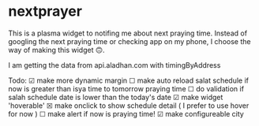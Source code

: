 # nextprayer

This is a plasma widget to notifing me about next praying time. Instead of googling the next praying time or checking app on my phone, I choose the way of making this widget 🙃.

I am getting the data from api.aladhan.com with timingByAddress

Todo:
☑ make more dynamic margin
☐ make auto reload salat schedule if now is greater than isya time to tomorrow praying time
☐ do validation if salah schedule date is lower than the today's date
☑ make widget 'hoverable'
☒ make onclick to show schedule detail ( I prefer to use hover for now )
☐ make alert if now is praying time!
☑ make configureable city
